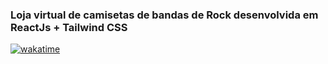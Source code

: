 ### Loja virtual de camisetas de bandas de Rock desenvolvida em ReactJs + Tailwind CSS

[![wakatime](https://wakatime.com/badge/user/ed413c7e-9f7f-494c-91d3-6ab221126fdf/project/4fbd759f-75e6-4953-bf1d-eb581cb4944c.svg)](https://wakatime.com/badge/user/ed413c7e-9f7f-494c-91d3-6ab221126fdf/project/4fbd759f-75e6-4953-bf1d-eb581cb4944c)
